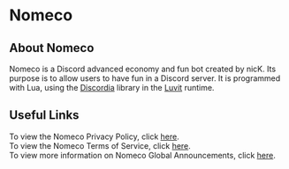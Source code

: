 # Nomeco
## About Nomeco
Nomeco is a Discord advanced economy and fun bot created by nicK. Its purpose is to allow users to have fun in a Discord server. It is programmed with Lua, using the [Discordia](https://github.com/SinisterRectus/Discordia) library in the [Luvit](https://luvit.io/) runtime.
## Useful Links
To view the Nomeco Privacy Policy, click [here](https://nickisadev.github.io/Nomeco/Privacy-Policy).\
To view the Nomeco Terms of Service, click [here](https://nickisadev.github.io/Nomeco/Terms-of-Service).\
To view more information on Nomeco Global Announcements, click [here](https://nickisadev.github.io/Nomeco/Global-Announcements).
